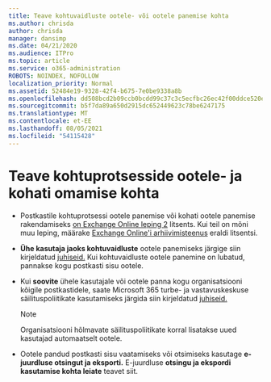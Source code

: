 ```yaml
---
title: Teave kohtuvaidluste ootele- või ootele panemise kohta
ms.author: chrisda
author: chrisda
manager: dansimp
ms.date: 04/21/2020
ms.audience: ITPro
ms.topic: article
ms.service: o365-administration
ROBOTS: NOINDEX, NOFOLLOW
localization_priority: Normal
ms.assetid: 52484e19-9328-42f4-b675-7e0be9338a8b
ms.openlocfilehash: dd508bcd2b09ccb0bcdd99c37c3c5ecfbc26ec42f00ddce520ef8e73e3aef436
ms.sourcegitcommit: b5f7da89a650d2915dc652449623c78be6247175
ms.translationtype: MT
ms.contentlocale: et-EE
ms.lasthandoff: 08/05/2021
ms.locfileid: "54115428"
---
```

# <a name="about-litigation-holds-and-in-place-holds"></a>Teave kohtuprotsesside ootele- ja kohati omamise kohta

- Postkastile kohtuprotsessi ootele panemise või kohati ootele panemise rakendamiseks [on Exchange Online leping 2](https://docs.microsoft.com/office365/servicedescriptions/office-365-platform-service-description/office-365-plan-options) litsents. Kui teil on mõni muu leping, määrake [Exchange Online'i arhiivimisteenus](https://docs.microsoft.com/office365/servicedescriptions/exchange-online-archiving-service-description/exchange-online-archiving-service-description) eraldi litsentsi. 
    
- **Ühe kasutaja jaoks kohtuvaidluste** ootele panemiseks järgige siin kirjeldatud [juhiseid.](https://docs.microsoft.com/microsoft-365/compliance/create-a-litigation-hold?view=o365-worldwide#place-a-mailbox-on-litigation-hold) Kui kohtuvaidluste ootele panemine on lubatud, pannakse kogu postkasti sisu ootele.
    
- Kui **soovite** ühele kasutajale või ootele panna kogu organisatsiooni kõigile postkastidele, saate Microsoft 365 turbe- ja vastavuskeskuse säilituspoliitikate kasutamiseks järgida siin kirjeldatud [juhiseid.](https://docs.microsoft.com/microsoft-365/compliance/retention-policies)
    
    > [!NOTE]
    > Organisatsiooni hõlmavate säilituspoliitikate korral lisatakse uued kasutajad automaatselt ootele. 
  
- Ootele pandud postkasti sisu vaatamiseks või otsimiseks kasutage **e-juurdluse otsingut ja eksporti.** E-juurdluse **otsingu ja ekspordi kasutamise kohta leiate** teavet siit. [](https://docs.microsoft.com/microsoft-365/compliance/export-search-results)
    

